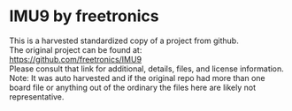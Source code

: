 
# IMU9 by freetronics  
This is a harvested standardized copy of a project from github.  
The original project can be found at:  
https://github.com/freetronics/IMU9  
Please consult that link for additional, details, files, and license information.  
Note: It was auto harvested and if the original repo had more than one board file or anything out of the ordinary the files here are likely not representative.  
    